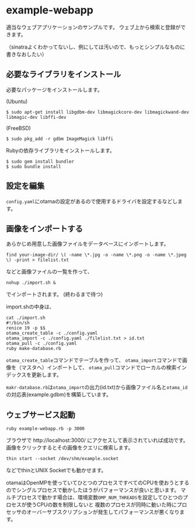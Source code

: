 # example-webapp

適当なウェブアプリケーションのサンプルです。
ウェブ上から検索と登録ができます。

（sinatraよくわかってないし、例にしては汚いので、もっとシンプルなものに書きなおしたい）

## 必要なライブラリをインストール

必要なパッケージをインストールします。

(Ubuntu)

    $ sudo apt-get install libgdbm-dev libmagickcore-dev libmagickwand-dev libmagic-dev libffi-dev

(FreeBSD)

    $ sudo pkg_add -r gdbm ImageMagick libffi

Rubyの依存ライブラリをインストールします。

    $ sudo gem install bundler
    $ sudo bundle install

## 設定を編集

`config.yaml`にotamaの設定があるので使用するドライバを設定するなどします。

## 画像をインポートする

あらかじめ用意した画像ファイルをデータベースにインポートします。

    find your-image-dir/ \( -name \*.jpg -o -name \*.png -o -name \*.jpeg \) -print > filelist.txt

などと画像ファイルの一覧を作って、

    nohup ./import.sh &

でインポートされます。
(終わるまで待つ)

import.shの中身は、

    cat ./import.sh
    #!/bin/sh
    renice 19 -p $$
    otama_create_table -c ./config.yaml
    otama_import -c ./config.yaml ./filelist.txt > id.txt
    otama_pull -c ./config.yaml
    ruby make-database.rb

`otama_create_table`コマンドでテーブルを作って、
`otama_import`コマンドで画像を（マスタへ）インポートして、
`otama_pull`コマンドでローカルの検索インデックスを更新します。

`makr-database.rb`は`otama_import`の出力(id.txt)から画像ファイル名と`otama_id`の対応表(example.gdbm)を構築しています。

## ウェブサービス起動

    ruby example-webapp.rb -p 3000

ブラウザで http://localhost:3000/ にアクセスして表示されていれば成功です。
画像をクリックするとその画像をクエリに検索します。

    thin start --socket /dev/shm/example.socket

などでthinとUNIX Socketでも動かせます。

otamaはOpenMPを使っていてひとつのプロセスですべてのCPUを使おうとするのでシングルプロセスで動かしたほうがパフォーマンスが良いと思います。
マルチプロセスで動かす場合は、環境変数`OMP_NUM_THREADS`を設定してひとつのプロセスが使うCPUの数を制限しないと
複数のプロセスが同時に動いた時にプロセッサのオーバーサブスクリプションが発生してパフォーマンスが悪くなります。
